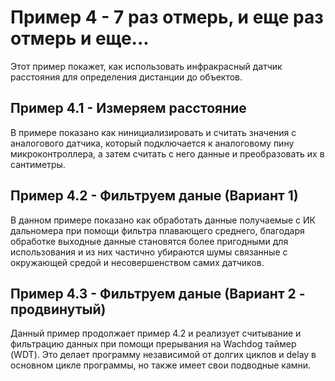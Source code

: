 # Пример 4 - 7 раз отмерь, и еще раз отмерь и еще...

Этот пример покажет, как использовать инфракрасный датчик расстояния для определения дистанции до объектов.

## Пример 4.1 - Измеряем расстояние

В примере показано как нинициализировать и считать значения с аналогового датчика, который подключается к аналоговому пину микроконтроллера, а затем считать с него данные и преобразовать их в сантиметры.

## Пример 4.2 - Фильтруем даные (Вариант 1)

В данном примере показано как обработать данные получаемые с ИК дальномера при помощи фильтра плавающего среднего, благодаря обработке выходные данные становятся более пригодными для использования и из них частично убираются шумы связанные с окружающей средой и несовершенством самих датчиков.

## Пример 4.3 - Фильтруем даные (Вариант 2 - продвинутый)

Данный пример продолжает пример 4.2 и реализует считывание и фильтрацию данных при помощи прерывания на Wachdog таймер (WDT). Это делает программу независимой от долгих циклов и delay в основном цикле программы, но также имеет свои подводные камни.